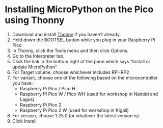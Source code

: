 # Installing MicroPython on the Pico using Thonny

1. Download and install [Thonny](https://thonny.org/) if you haven’t already.
1. Hold down the BOOTSEL button while you plug in your Raspberry Pi Pico
1. In Thonny, click the Tools menu and then click Options.
1. Go to the Interpreter tab.
1. Click the link in the bottom right of the pane which says “Install or update MicroPython”
1. For Target volume, choose whichever includes RPI-RP2
1. For variant, choose one of the following based on the microcontroller you have:
   * Raspberry Pi Pico / Pico H
   * Raspberry Pi Pico W / Pico WH (used for workshop in Nairobi and Lagos)
   * Raspberry Pi Pico 2
   * Raspberry Pi Pico 2 W (used for workshop in Kigali)
1. For version, choose 1.25.0 (or whatever the latest version is).
1. Click Install
